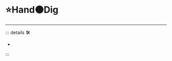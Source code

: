 # ⭐Hand🟠Dig

---

<!-- =================================================== -->
<!-- =================================================== -->
<!-- =================================================== -->
<!-- =================================================== -->
<!-- =================================================== -->
::: details 🛠

-

:::
